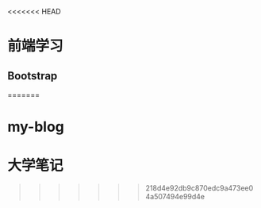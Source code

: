 <<<<<<< HEAD
# 前端学习
## Bootstrap
=======
# my-blog
# 大学笔记
>>>>>>> 218d4e92db9c870edc9a473ee04a507494e99d4e
